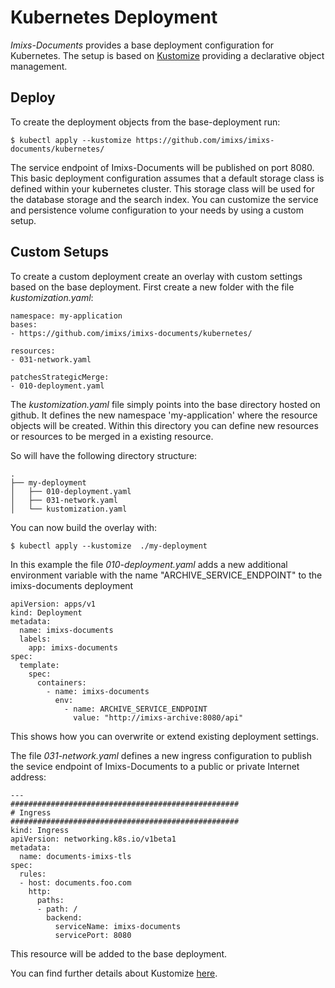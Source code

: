 # Kubernetes Deployment

*Imixs-Documents* provides a base deployment configuration for Kubernetes. The setup is based on [Kustomize](https://kubernetes.io/docs/tasks/manage-kubernetes-objects/kustomization/) providing a declarative object management.


## Deploy 

To create the deployment objects from the base-deployment run:

	$ kubectl apply --kustomize https://github.com/imixs/imixs-documents/kubernetes/

The service endpoint of Imixs-Documents will be published on port 8080.
This basic deployment configuration assumes that  a default storage class is defined within your kubernetes cluster. This storage class will be used for the database storage and the search index. You can customize the service and persistence volume configuration to your needs by using a custom setup.  
	

## Custom Setups

To create a custom deployment create an overlay with custom settings based on the base deployment. First create a new folder with the file *kustomization.yaml*:

	namespace: my-application
	bases:
	- https://github.com/imixs/imixs-documents/kubernetes/
	
	resources:
	- 031-network.yaml
	
	patchesStrategicMerge:
	- 010-deployment.yaml


The *kustomization.yaml* file simply points into the base directory hosted on github. It defines the new namespace 'my-application' where the resource objects will be created. Within this directory you can define new resources or resources to be merged in a existing resource. 

So will have the following directory structure:

	.
	├── my-deployment
	│   ├── 010-deployment.yaml
	│   ├── 031-network.yaml
	│   └── kustomization.yaml
	
You can now build the overlay with:

	$ kubectl apply --kustomize  ./my-deployment


In this example the file *010-deployment.yaml* adds a new additional environment variable with the name "ARCHIVE_SERVICE_ENDPOINT" to the imixs-documents deployment


	apiVersion: apps/v1
	kind: Deployment
	metadata:
	  name: imixs-documents
	  labels: 
	    app: imixs-documents
	spec:
	  template:
	    spec:
	      containers:
	        - name: imixs-documents
	          env:
	            - name: ARCHIVE_SERVICE_ENDPOINT
	              value: "http://imixs-archive:8080/api"
          
This shows how you can overwrite or extend existing deployment settings.          

The file *031-network.yaml* defines a new ingress configuration to publish the sevice endpoint of Imixs-Documents to a public or private Internet address:


	---
	###################################################
	# Ingress
	###################################################
	kind: Ingress
	apiVersion: networking.k8s.io/v1beta1
	metadata:
	  name: documents-imixs-tls
	spec:
	  rules:
	  - host: documents.foo.com
	    http:
	      paths:
	      - path: /
	        backend:
	          serviceName: imixs-documents
	          servicePort: 8080

This resource will be added to the base deployment.

          
You can find further details about Kustomize [here](https://github.com/imixs/imixs-cloud/blob/master/doc/KUSTOMIZE.md). 
          